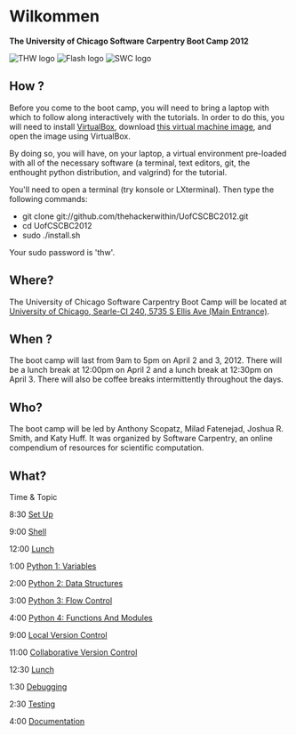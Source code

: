 # Wilkommen 

**The University of Chicago Software Carpentry Boot Camp 2012**

![THW logo]( http://hackerwithin.org/thw/static/thwlogo-small.png "thw logo")   ![Flash logo]( http://software-carpentry.org/blog/wp-content/uploads/2012/01/flash-logo-sm.gif "flash logo")                 ![SWC logo]( http://software-carpentry.org/software-carpentry-logo-285x58.png "SWC logo")

## How ?

Before you come to the boot camp, you will need to bring a laptop with which to 
follow along interactively with the tutorials. In order to do this, you will 
need to install [VirtualBox](https://www.virtualbox.org/), download 
[this virtual machine 
image](http://s3.amazonaws.com/ufocthwscbc/UoFCSCBC2012.ova), 
and open the image using VirtualBox.

By doing so, you will have, on your laptop, a virtual environment pre-loaded 
with all of the necessary software (a terminal, text editors, git, the enthought 
python distribution, and valgrind) for the tutorial. 

You'll need to open a terminal (try konsole or LXterminal). Then type the 
following commands:

- git clone git://github.com/thehackerwithin/UofCSCBC2012.git
- cd UofCSCBC2012
- sudo ./install.sh

Your sudo password is 'thw'.

## Where?

The University of Chicago Software Carpentry Boot Camp will be located
at [University of Chicago, Searle-Cl 240, 5735 S Ellis Ave (Main Entrance)](http://maps.google.com/maps?q=Searle+Chemical+Laboratory++5735+South+Ellis+Avenue++Chicago,+IL+60637&hl=en&ll=41.790689,-87.600131&spn=0.009087,0.019205&client=safari&oe=UTF-8&hq=Searle+Chemical+Laboratory++5735+South+Ellis+Avenue++Chicago,+IL+60637&radius=15000&t=m&z=16&iwloc=A).    

## When ?

The boot camp will last from 9am to 5pm on April 2 and 3, 2012. There
will be a lunch break at 12:00pm on April 2 and a lunch break at 12:30pm on
April 3. There will also be coffee breaks intermittently throughout the
days.

## Who?

The boot camp will be led by Anthony Scopatz, Milad Fatenejad, Joshua R.
Smith, and Katy Huff. It was organized by Software Carpentry, an online
compendium of resources for scientific computation.

## What?

Time  &  Topic

8:30   [Set Up](http://github.com/thehackerwithin/UofCSCBC2012/tree/master/0-SetUp/)

9:00   [Shell](http://github.com/thehackerwithin/UofCSCBC2012/tree/master/1-Shell/)

12:00  [Lunch](http://github.com/thehackerwithin/UofCSCBC2012/tree/master/Lunch/)

1:00   [Python 1: Variables](http://github.com/thehackerwithin/UofCSCBC2012/tree/master/2a-PythonVariables/)

2:00   [Python 2: Data Structures](http://github.com/thehackerwithin/UofCSCBC2012/tree/master/2b-PythonDataStructures/)

3:00   [Python 3: Flow Control](http://github.com/thehackerwithin/UofCSCBC2012/tree/master/2c-PythonFlowControl/)

4:00   [Python 4: Functions And Modules](http://github.com/thehackerwithin/UofCSCBC2012/tree/master/2d-PythonFunctionsAndModules/)

9:00   [Local Version Control](http://github.com/thehackerwithin/UofCSCBC2012/tree/master/3a-VersionControlLocal/)

11:00  [Collaborative Version Control](http://github.com/thehackerwithin/UofCSCBC2012/tree/master/3b-VersionControlRemote/)

12:30  [Lunch](http://github.com/thehackerwithin/UofCSCBC2012/tree/master/Lunch/)

1:30   [Debugging](http://github.com/thehackerwithin/UofCSCBC2012/tree/master/4-Debugging/)

2:30   [Testing](http://github.com/thehackerwithin/UofCSCBC2012/tree/master/5-Testing/)

4:00   [Documentation](http://github.com/thehackerwithin/UofCSCBC2012/tree/master/6-Documentation/)

